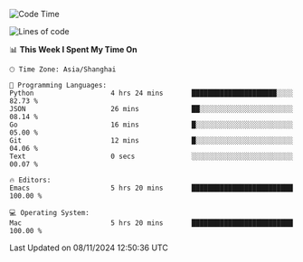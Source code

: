 <!--START_SECTION:waka-->
![Code Time](http://img.shields.io/badge/Code%20Time-2%2C271%20hrs%2042%20mins-blue)

![Lines of code](https://img.shields.io/badge/From%20Hello%20World%20I%27ve%20Written-308.1%20thousand%20lines%20of%20code-blue)

📊 **This Week I Spent My Time On** 

```text
🕑︎ Time Zone: Asia/Shanghai

💬 Programming Languages: 
Python                   4 hrs 24 mins       █████████████████████░░░░   82.73 % 
JSON                     26 mins             ██░░░░░░░░░░░░░░░░░░░░░░░   08.14 % 
Go                       16 mins             █░░░░░░░░░░░░░░░░░░░░░░░░   05.00 % 
Git                      12 mins             █░░░░░░░░░░░░░░░░░░░░░░░░   04.06 % 
Text                     0 secs              ░░░░░░░░░░░░░░░░░░░░░░░░░   00.07 % 

🔥 Editors: 
Emacs                    5 hrs 20 mins       █████████████████████████   100.00 % 

💻 Operating System: 
Mac                      5 hrs 20 mins       █████████████████████████   100.00 % 
```


 Last Updated on 08/11/2024 12:50:36 UTC
<!--END_SECTION:waka-->
